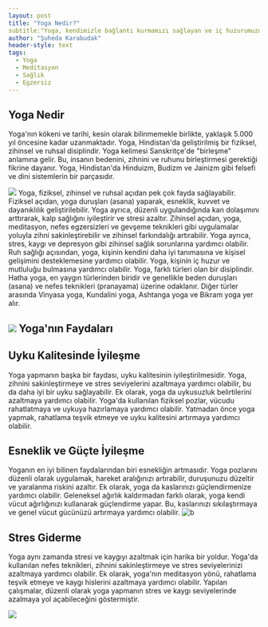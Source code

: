 ```yaml
---
layout: post
title: "Yoga Nedir?"
subtitle:"Yoga, kendimizle bağlantı kurmamızı sağlayan ve iç huzurumuzu yeniden keşfetmemizi sağlayan bir araçtır."
author: "Şuheda Karabudak"
header-style: text
tags:
  - Yoga
  - Meditasyon
  - Sağlık
  - Egzersiz
---
```


Yoga Nedir 
--
Yoga'nın kökeni ve tarihi, kesin olarak bilinmemekle birlikte, yaklaşık 5.000 yıl öncesine kadar uzanmaktadır. Yoga, Hindistan'da geliştirilmiş bir fiziksel, zihinsel ve ruhsal disiplindir.
Yoga kelimesi Sanskritçe'de "birleşme" anlamına gelir. Bu, insanın bedenini, zihnini ve ruhunu birleştirmesi gerektiği fikrine dayanır. Yoga, Hindistan'da Hinduizm, Budizm ve Jainizm gibi felsefi ve dini sistemlerin bir parçasıdır.

![](https://i.pinimg.com/564x/2b/93/0b/2b930b21fa87b9736079a5d45ff9fc09.jpg)
Yoga, fiziksel, zihinsel ve ruhsal açıdan pek çok fayda sağlayabilir. Fiziksel açıdan, yoga duruşları (asana) yaparak, esneklik, kuvvet ve dayanıklılık geliştirilebilir. Yoga ayrıca, düzenli uygulandığında kan dolaşımını arttırarak, kalp sağlığını iyileştirir ve stresi azaltır.
Zihinsel açıdan, yoga, meditasyon, nefes egzersizleri ve gevşeme teknikleri gibi uygulamalar yoluyla zihni sakinleştirebilir ve zihinsel farkındalığı artırabilir. Yoga ayrıca, stres, kaygı ve depresyon gibi zihinsel sağlık sorunlarına yardımcı olabilir.
Ruh sağlığı açısından, yoga, kişinin kendini daha iyi tanımasına ve kişisel gelişimini desteklemesine yardımcı olabilir. Yoga, kişinin iç huzur ve mutluluğu bulmasına yardımcı olabilir.
Yoga, farklı türleri olan bir disiplindir. Hatha yoga, en yaygın türlerinden biridir ve genellikle beden duruşları (asana) ve nefes teknikleri (pranayama) üzerine odaklanır. Diğer türler arasında Vinyasa yoga, Kundalini yoga, Ashtanga yoga ve Bikram yoga yer alır.

![](https://i.pinimg.com/564x/0a/12/af/0a12af77d2fe5dcdb3bf0d17c5cdd63b.jpg)
Yoga'nın Faydaları
--
## Uyku Kalitesinde İyileşme
Yoga yapmanın başka bir faydası, uyku kalitesinin iyileştirilmesidir. Yoga, zihnini sakinleştirmeye ve stres seviyelerini azaltmaya yardımcı olabilir, bu da daha iyi bir uyku sağlayabilir. Ek olarak, yoga da uykusuzluk belirtilerini azaltmaya yardımcı olabilir. Yoga'da kullanılan fiziksel pozlar, vücudu rahatlatmaya ve uykuya hazırlamaya yardımcı olabilir. Yatmadan önce yoga yapmak, rahatlama teşvik etmeye ve uyku kalitesini artırmaya yardımcı olabilir.

## Esneklik ve Güçte İyileşme
Yoganın en iyi bilinen faydalarından biri esnekliğin artmasıdır. Yoga pozlarını düzenli olarak uygulamak, hareket aralığınızı artırabilir, duruşunuzu düzeltir ve yaralanma riskini azaltır. Ek olarak, yoga da kaslarınızı güçlendirmenize yardımcı olabilir. Geleneksel ağırlık kaldırmadan farklı olarak, yoga kendi vücut ağırlığınızı kullanarak güçlendirme yapar. Bu, kaslarınızı sıkılaştırmaya ve genel vücut gücünüzü artırmaya yardımcı olabilir.
![ b](https://i.pinimg.com/564x/2b/93/0b/2b930b21fa87b9736079a5d45ff9fc09.jpg)
## Stres Giderme
Yoga aynı zamanda stresi ve kaygıyı azaltmak için harika bir yoldur. Yoga'da kullanılan nefes teknikleri, zihnini sakinleştirmeye ve stres seviyelerinizi azaltmaya yardımcı olabilir. Ek olarak, yoga'nın meditasyon yönü, rahatlama teşvik etmeye ve kaygı hislerini azaltmaya yardımcı olabilir. Yapılan çalışmalar, düzenli olarak yoga yapmanın stres ve kaygı seviyelerinde azalmaya yol açabileceğini göstermiştir.

![](https://i.pinimg.com/564x/2b/93/0b/2b930b21fa87b9736079a5d45ff9fc09.jpg)
